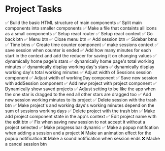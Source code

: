 # Project Tasks

✅ Build the basic HTML structure of main components
✅ Split main components into smaller components
✅ Make a file that containts all icons as a small components
✅ Setup react router
✅ Setup react context
✅ Go back btn
✅ Menu btn
✅ Close menu btn
✅ Add session btn
✅ Sidebar btns
✅ Time btns
✅ Create time counter component
✅ make sessions context
✅ save session when counter is ended
✅ Add how many minutes for each start in the context and add the reducer for saving it on changing values
✅ dynamically home page's stars
✅ dynamically home page's total working minutes
✅ dynamically display working day's stars
✅ dynamically display working day's total working minutes
✅ Adjust width of Sessions session component
✅ Adjust width of workingDay component
✅ Save new session with addSession component
✅ Add new project with project component
✅ Dynamically show saved projects
✅ Adjust setting to be like the app when the one star is dragged to the end all other stars are dragged too
✅ Add new session working minutes to its project
✅ Delete session with the trash btn
✅ Make project's and working days's working minutes depend on the sum of sessions working days
✅ Delete project with the trash btn
✅ Make add project component state in the app's context
✅ Edit project name with the edit btn
✅ Fix when saving new session to not accept it without a project selected
✅ Make progress bar dynamic
✅ Make a popup notifcation when adding a session and a project
❌ Make an animation effect for the popup notification
❌ Make a sound notification when session ends
❌ Macke a cancel session btn
